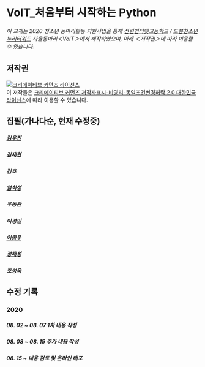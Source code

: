 # VoIT_처음부터 시작하는 Python
###### 이 교재는 2020 청소년 동아리활동 지원사업을 통해 [선린인터넷고등학교](http://sunrint.hs.kr) / [도봉청소년누리터위드](http://withdobong.org) 자율동아리＜VoIT＞에서 제작하였으며, 아래 ＜저작권＞에 따라 이용할 수 있습니다. 

## 저작권

<a rel="license" href="http://creativecommons.org/licenses/by-nc-sa/2.0/kr/"><img alt="크리에이티브 커먼즈 라이선스" style="border-width:0" src="https://i.creativecommons.org/l/by-nc-sa/2.0/kr/88x31.png" /></a><br />이 저작물은 <a rel="license" href="http://creativecommons.org/licenses/by-nc-sa/2.0/kr/">크리에이티브 커먼즈 저작자표시-비영리-동일조건변경허락 2.0 대한민국 라이선스</a>에 따라 이용할 수 있습니다.


## 집필(가나다순, 현재 수정중)

##### [김우진](https://github.com/spstar18)

##### [김재현](https://github.com/rlapo213)

##### 김호

##### [엄희성](https://github.com/HeeSungUm)

##### 우동관

##### 이경민

##### [이종우](https://github.com/sunrinint) 

##### [정해성](https://github.com/XxCtrlZxX)

##### 조성욱


## 수정 기록

### 2020

##### 08. 02 ~ 08. 07 1차 내용 작성

##### 08. 08 ~ 08. 15 추가 내용 작성

##### 08. 15 ~ 내용 검토 및 온라인 배포
